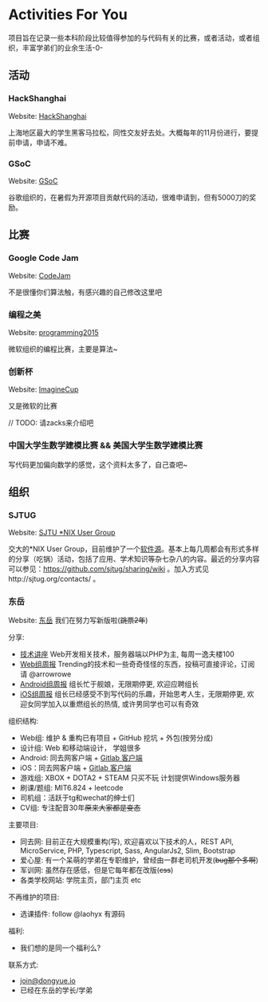 # Activities For You

项目旨在记录一些本科阶段比较值得参加的与代码有关的比赛，或者活动，或者组织，丰富学弟们的业余生活-0-

## 活动

### HackShanghai

Website: [HackShanghai](http://www.hackshanghai.com/)

上海地区最大的学生黑客马拉松，同性交友好去处。大概每年的11月份进行，要提前申请，申请不难。

### GSoC

Website: [GSoC](https://developers.google.com/open-source/gsoc/)

谷歌组织的，在暑假为开源项目贡献代码的活动，很难申请到，但有5000刀的奖励。

## 比赛

### Google Code Jam

Website: [CodeJam](https://code.google.com/codejam)

不是很懂你们算法触，有感兴趣的自己修改这里吧

### 编程之美

Website: [programming2015](http://programming2015.cstnet.cn/)

微软组织的编程比赛，主要是算法~

### 创新杯

Website: [ImagineCup](https://www.imaginecup.com/)

又是微软的比赛

// TODO: 请zacks来介绍吧

### 中国大学生数学建模比赛 && 美国大学生数学建模比赛

写代码更加偏向数学的感觉，这个资料太多了，自己查吧~

## 组织

### SJTUG

Website: [SJTU *NIX User Group](http://sjtug.org/)

交大的*NIX User Group，目前维护了一个[软件源](https://mirrors.sjtug.org)。基本上每几周都会有形式多样的分享（吃锅）活动，包括了应用、学术知识等杂七杂八的内容。最近的分享内容可以参见：https://github.com/sjtug/sharing/wiki 。加入方式见http://sjtug.org/contacts/ 。

### 东岳

Website: [东岳](http://dongyueweb.com/) 我们在努力写新版啦(~~跳票2年~~)

分享:

- [技术讲座](https://github.com/dyweb/course) Web开发相关技术，服务器端以PHP为主, 每周一逸夫楼100
- [Web组周报](https://github.com/dyweb/web-stuff) Trending的技术和一些奇奇怪怪的东西，投稿可直接评论，订阅请 @arrowrowe
- [Android组周报](https://github.com/dyweb/android-stuff) 组长忙于舰娘，无限期停更, 欢迎应聘组长
- [iOS组周报](https://github.com/dyweb/ios-stuff) 组长已经感受不到写代码的乐趣，开始思考人生，无限期停更, 欢迎女同学加入以重燃组长的热情, 或许男同学也可以有奇效

组织结构:

- Web组: 维护 & 重构已有项目 + GitHub 挖坑 + 外包(按劳分成) 
- 设计组: Web 和移动端设计， 学姐很多
- Android: 同去网客户端 + [Gitlab 客户端](https://github.com/dyweb/gitlab-android)
- iOS：同去网客户端 + [Gitlab 客户端](https://github.com/dyweb/gitlab-iOS)
- 游戏组: XBOX + DOTA2 + STEAM 只买不玩 计划提供Windows服务器
- 刷课/题组: MIT6.824 + leetcode
- 司机组：活跃于tg和wechat的绅士们
- CV组: 专注配音30年~~原来大家都是变态~~

主要项目:

- 同去网: 目前正在大规模重构(写), 欢迎喜欢以下技术的人，REST API, MicroService, PHP, Typescript, Sass, AngularJs2, Slim, Bootstrap
- 爱心屋: 有一个呆萌的学弟在专职维护，曾经由一群老司机开发(~~bug那个多啊~~)
- 军训网: 虽然存在感低，但是它每年都在改版(~~css~~)
- 各类学校网站: 学院主页，部门主页 etc

不再维护的项目:

- 选课插件: follow @laohyx 有源码

福利:

- 我们想的是同一个福利么?

联系方式:

- join@dongyue.io
- 已经在东岳的学长/学弟
